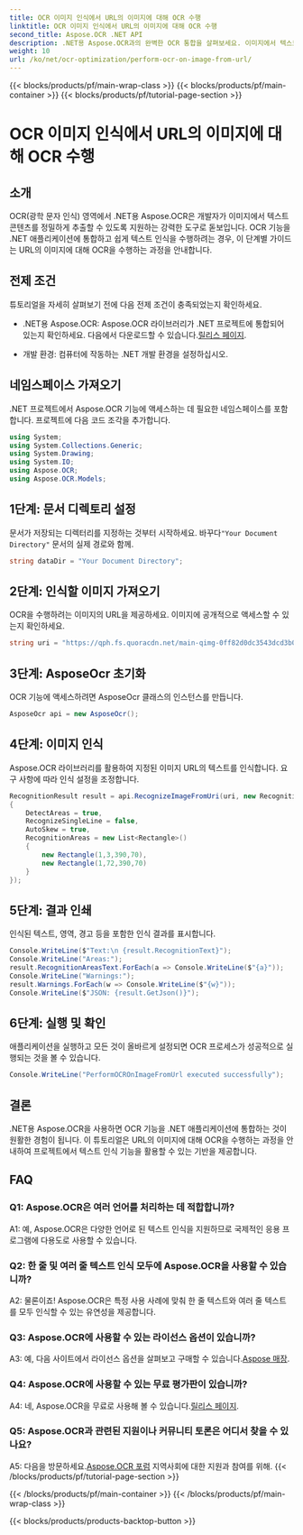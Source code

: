 ```yaml
---
title: OCR 이미지 인식에서 URL의 이미지에 대해 OCR 수행
linktitle: OCR 이미지 인식에서 URL의 이미지에 대해 OCR 수행
second_title: Aspose.OCR .NET API
description: .NET용 Aspose.OCR과의 완벽한 OCR 통합을 살펴보세요. 이미지에서 텍스트를 정확하게 인식합니다.
weight: 10
url: /ko/net/ocr-optimization/perform-ocr-on-image-from-url/
---
```


{{< blocks/products/pf/main-wrap-class >}}
{{< blocks/products/pf/main-container >}}
{{< blocks/products/pf/tutorial-page-section >}}

# OCR 이미지 인식에서 URL의 이미지에 대해 OCR 수행

## 소개

OCR(광학 문자 인식) 영역에서 .NET용 Aspose.OCR은 개발자가 이미지에서 텍스트 콘텐츠를 정밀하게 추출할 수 있도록 지원하는 강력한 도구로 돋보입니다. OCR 기능을 .NET 애플리케이션에 통합하고 쉽게 텍스트 인식을 수행하려는 경우, 이 단계별 가이드는 URL의 이미지에 대해 OCR을 수행하는 과정을 안내합니다.

## 전제 조건

튜토리얼을 자세히 살펴보기 전에 다음 전제 조건이 충족되었는지 확인하세요.

-  .NET용 Aspose.OCR: Aspose.OCR 라이브러리가 .NET 프로젝트에 통합되어 있는지 확인하세요. 다음에서 다운로드할 수 있습니다.[릴리스 페이지](https://releases.aspose.com/ocr/net/).

- 개발 환경: 컴퓨터에 작동하는 .NET 개발 환경을 설정하십시오.

## 네임스페이스 가져오기

.NET 프로젝트에서 Aspose.OCR 기능에 액세스하는 데 필요한 네임스페이스를 포함합니다. 프로젝트에 다음 코드 조각을 추가합니다.

```csharp
using System;
using System.Collections.Generic;
using System.Drawing;
using System.IO;
using Aspose.OCR;
using Aspose.OCR.Models;
```

## 1단계: 문서 디렉토리 설정

 문서가 저장되는 디렉터리를 지정하는 것부터 시작하세요. 바꾸다`"Your Document Directory"` 문서의 실제 경로와 함께.

```csharp
string dataDir = "Your Document Directory";
```

## 2단계: 인식할 이미지 가져오기

OCR을 수행하려는 이미지의 URL을 제공하세요. 이미지에 공개적으로 액세스할 수 있는지 확인하세요.

```csharp
string uri = "https://qph.fs.quoracdn.net/main-qimg-0ff82d0dc3543dcd3b06028f5476c2e4";
```

## 3단계: AsposeOcr 초기화

OCR 기능에 액세스하려면 AsposeOcr 클래스의 인스턴스를 만듭니다.

```csharp
AsposeOcr api = new AsposeOcr();
```

## 4단계: 이미지 인식

Aspose.OCR 라이브러리를 활용하여 지정된 이미지 URL의 텍스트를 인식합니다. 요구 사항에 따라 인식 설정을 조정합니다.

```csharp
RecognitionResult result = api.RecognizeImageFromUri(uri, new RecognitionSettings
{
    DetectAreas = true,
    RecognizeSingleLine = false,
    AutoSkew = true,
    RecognitionAreas = new List<Rectangle>()
    {
        new Rectangle(1,3,390,70),
        new Rectangle(1,72,390,70)
    }
});
```

## 5단계: 결과 인쇄

인식된 텍스트, 영역, 경고 등을 포함한 인식 결과를 표시합니다.

```csharp
Console.WriteLine($"Text:\n {result.RecognitionText}");
Console.WriteLine("Areas:");
result.RecognitionAreasText.ForEach(a => Console.WriteLine($"{a}"));
Console.WriteLine("Warnings:");
result.Warnings.ForEach(w => Console.WriteLine($"{w}"));
Console.WriteLine($"JSON: {result.GetJson()}");
```

## 6단계: 실행 및 확인

애플리케이션을 실행하고 모든 것이 올바르게 설정되면 OCR 프로세스가 성공적으로 실행되는 것을 볼 수 있습니다.

```csharp
Console.WriteLine("PerformOCROnImageFromUrl executed successfully");
```

## 결론

.NET용 Aspose.OCR을 사용하면 OCR 기능을 .NET 애플리케이션에 통합하는 것이 원활한 경험이 됩니다. 이 튜토리얼은 URL의 이미지에 대해 OCR을 수행하는 과정을 안내하여 프로젝트에서 텍스트 인식 기능을 활용할 수 있는 기반을 제공합니다.

## FAQ

### Q1: Aspose.OCR은 여러 언어를 처리하는 데 적합합니까?

A1: 예, Aspose.OCR은 다양한 언어로 된 텍스트 인식을 지원하므로 국제적인 응용 프로그램에 다용도로 사용할 수 있습니다.

### Q2: 한 줄 및 여러 줄 텍스트 인식 모두에 Aspose.OCR을 사용할 수 있습니까?

A2: 물론이죠! Aspose.OCR은 특정 사용 사례에 맞춰 한 줄 텍스트와 여러 줄 텍스트를 모두 인식할 수 있는 유연성을 제공합니다.

### Q3: Aspose.OCR에 사용할 수 있는 라이선스 옵션이 있습니까?

 A3: 예, 다음 사이트에서 라이선스 옵션을 살펴보고 구매할 수 있습니다.[Aspose 매장](https://purchase.aspose.com/buy).

### Q4: Aspose.OCR에 사용할 수 있는 무료 평가판이 있습니까?

 A4: 네, Aspose.OCR을 무료로 사용해 볼 수 있습니다.[릴리스 페이지](https://releases.aspose.com/).

### Q5: Aspose.OCR과 관련된 지원이나 커뮤니티 토론은 어디서 찾을 수 있나요?

 A5: 다음을 방문하세요.[Aspose.OCR 포럼](https://forum.aspose.com/c/ocr/16) 지역사회에 대한 지원과 참여를 위해.
{{< /blocks/products/pf/tutorial-page-section >}}

{{< /blocks/products/pf/main-container >}}
{{< /blocks/products/pf/main-wrap-class >}}

{{< blocks/products/products-backtop-button >}}
